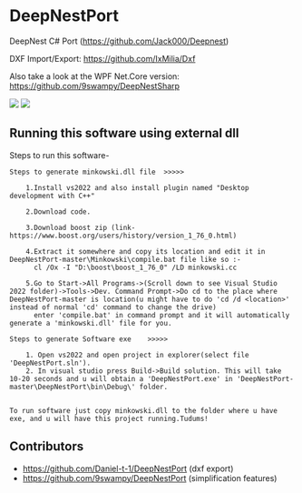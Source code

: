 # DeepNestPort
DeepNest C# Port (https://github.com/Jack000/Deepnest)

DXF Import/Export: https://github.com/IxMilia/Dxf

Also take a look at the WPF Net.Core version: https://github.com/9swampy/DeepNestSharp 

<img src="imgs/2.png"/>
<img src="imgs/3.png"/>


## Running this software using external dll

Steps to run this software-

	Steps to generate minkowski.dll file  >>>>>

		1.Install vs2022 and also install plugin named "Desktop development with C++"
	
		2.Download code.

		3.Download boost zip (link-https://www.boost.org/users/history/version_1_76_0.html)

		4.Extract it somewhere and copy its location and edit it in DeepNestPort-master\Minkowski\compile.bat file like so :-
		  cl /Ox -I "D:\boost\boost_1_76_0" /LD minkowski.cc

		5.Go to Start->All Programs->(Scroll down to see Visual Studio 2022 folder)->Tools->Dev. Command Prompt->Do cd to the place where DeepNestPort-master is location(u might have to do 'cd /d <location>' instead of normal 'cd' command to change the drive)
		  enter 'compile.bat' in command prompt and it will automatically generate a 'minkowski.dll' file for you.

	Steps to generate Software exe    >>>>>

		1. Open vs2022 and open project in explorer(select file 'DeepNestPort.sln').
		2. In visual studio press Build->Build solution. This will take 10-20 seconds and u will obtain a 'DeepNestPort.exe' in 'DeepNestPort-master\DeepNestPort\bin\Debug\' folder.
	

	To run software just copy minkowski.dll to the folder where u have exe, and u will have this project running.Tudums!

## Contributors
* https://github.com/Daniel-t-1/DeepNestPort (dxf export)
* https://github.com/9swampy/DeepNestPort (simplification features)
